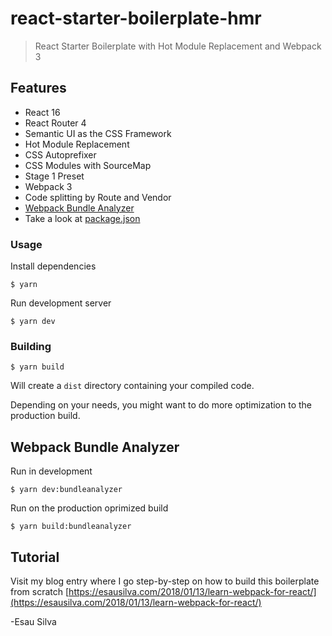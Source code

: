 # react-starter-boilerplate-hmr

> React Starter Boilerplate with Hot Module Replacement and Webpack 3

## Features

* React 16
* React Router 4
* Semantic UI as the CSS Framework
* Hot Module Replacement
* CSS Autoprefixer
* CSS Modules with SourceMap
* Stage 1 Preset
* Webpack 3
* Code splitting by Route and Vendor
* [Webpack Bundle Analyzer](https://github.com/th0r/webpack-bundle-analyzer)
* Take a look at [package.json](https://github.com/esausilva/react-starter-boilerplate-hmr/blob/master/package.json)

### Usage

Install dependencies

```
$ yarn
```

Run development server

```
$ yarn dev
```

### Building

```
$ yarn build
```

Will create a `dist` directory containing your compiled code.

Depending on your needs, you might want to do more optimization to the production build.

## Webpack Bundle Analyzer

Run in development

```
$ yarn dev:bundleanalyzer
```

Run on the production oprimized build

```
$ yarn build:bundleanalyzer
```

## Tutorial

Visit my blog entry where I go step-by-step on how to build this boilerplate from scratch [https://esausilva.com/2018/01/13/learn-webpack-for-react/](https://esausilva.com/2018/01/13/learn-webpack-for-react/)

-Esau Silva
